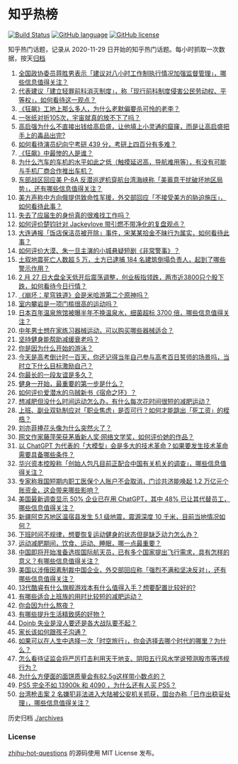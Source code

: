 # 知乎热榜
[![Build Status](https://github.com/ToWeLong/zhihu-hot-questions/workflows/CI/badge.svg)](https://github.com/ToWeLong/zhihu-hot-questions/actions)
[![GitHub language](https://img.shields.io/badge/language-golang-orange.svg)](https://golang.org/)
[![GitHub license](https://img.shields.io/github/license/ToWeLong/zhihu-hot-questions)](https://github.com/ToWeLong/zhihu-hot-questions/blob/main/LICENSE)

知乎热门话题，记录从 2020-11-29 日开始的知乎热门话题。每小时抓取一次数据，按天[归档](./archives)

<!-- BEGIN -->

1. [全国政协委员蒋胜男表示「建议对八小时工作制执行情况加强监督管理」，哪些信息值得关注？](https://www.zhihu.com/question/586455059)
1. [代表建议「建立轻罪前科消灭制度」，称「现行前科制度侵害公民劳动权、平等权」，如何看待这一观点？](https://www.zhihu.com/question/586479510)
1. [《狂飙》工地上那么多人，为什么老默偏要杀可怜的老李？](https://www.zhihu.com/question/581727017)
1. [一张纸对折105次，宇宙就真的放不下了吗？](https://www.zhihu.com/question/428831824)
1. [高启强为什么不直接出钱给高启盛，让他填上小灵通的窟窿，而是让高启盛把手上的毒品出完?](https://www.zhihu.com/question/582590428)
1. [如何看待演员纪向宁考研 439 分，考研上四百分有多难？](https://www.zhihu.com/question/585661658)
1. [《狂飙》中最惨的人是谁？](https://www.zhihu.com/question/586380821)
1. [为什么汽车的车机的水平如此之低（触摸延迟高，导航难用等），有没有可能与手机厂商合作推出车机？](https://www.zhihu.com/question/287282417)
1. [东部战区回应美 P-8A 反潜巡逻机穿航台湾海峡称「美蓄意干扰破坏地区局势」，还有哪些信息值得关注？](https://www.zhihu.com/question/586527933)
1. [美方声称中方向俄提供致命性军援，外交部回应「不接受美方的胁迫施压」，如何看待此事？](https://www.zhihu.com/question/586509470)
1. [失去了应届生的身份真的很难找工作吗？](https://www.zhihu.com/question/556648354)
1. [如何评价楚钧针对 Jackeylove 带引燃不带净化的复盘观点？](https://www.zhihu.com/question/586479678)
1. [大连通报「饭店保洁员被开除」事件，宋某某拾金不昧行为属实，如何看待此事？](https://www.zhihu.com/question/586508788)
1. [如何评价大漠、朱一旦主演的小城悬疑短剧《非常警事》？](https://www.zhihu.com/question/586338954)
1. [土叙地震死亡人数超 5 万，土方已逮捕 184 名建筑倒塌负责人，起到了哪些警示作用？](https://www.zhihu.com/question/586347838)
1. [2 月 27 日大盘全天低开后震荡调整，创业板指领跌，两市近3800只个股下跌，如何看待今日行情？](https://www.zhihu.com/question/586476828)
1. [《崩坏：星穹铁道》会是米哈游第二个原神吗？](https://www.zhihu.com/question/585809253)
1. [室内攀岩是一项门槛很高的运动吗？](https://www.zhihu.com/question/585685500)
1. [日本百年温泉旅馆被曝半年不换温泉水，细菌超标 3700 倍，哪些信息值得关注？](https://www.zhihu.com/question/586332654)
1. [中年男士想在家练习器械运动，可以购买哪些器械适合？](https://www.zhihu.com/question/585530192)
1. [坚持健身能帮助减缓衰老吗？](https://www.zhihu.com/question/584330639)
1. [你是因为什么开始的游泳？](https://www.zhihu.com/question/585259968)
1. [今天是高考倒计时一百天，你还记得当年自己参与高考百日誓师的场景吗，当时立下什么目标激励自己？](https://www.zhihu.com/question/585992609)
1. [你最长的一段友谊是多久？](https://www.zhihu.com/question/586372446)
1. [健身一开始，最重要的第一步是什么？](https://www.zhihu.com/question/584524196)
1. [如何评价爱潜水的乌贼新书《宿命之环》？](https://www.zhihu.com/question/585994741)
1. [想减肥但没什么时间运动怎么办，有什么每次花时间很短的减肥运动？](https://www.zhihu.com/question/584115833)
1. [上班、副业双轨制应对「职业焦虑」是否可行？如何才能跳出「死工资」的桎梏？](https://www.zhihu.com/question/586467025)
1. [刘亦菲捧花头像为什么突然火了？](https://www.zhihu.com/question/585431394)
1. [网文作家藤萍荣获茅盾新人奖·网络文学奖，如何评价她的作品？](https://www.zhihu.com/question/585625411)
1. [以 ChatGPT 为代表的「大模型」会是多大的技术革命？如果要发生技术革命需要具备哪些条件？](https://www.zhihu.com/question/581311491)
1. [华兴资本控股称「创始人包凡目前正配合中国有关机关的调查」，哪些信息值得关注？](https://www.zhihu.com/question/586446933)
1. [专家称我国短期内职工医保个人账户不会取消，门诊共济能唤起 1.2 万亿元个账资金，这会带来哪些影响？](https://www.zhihu.com/question/586466451)
1. [美国最新调查显示 50% 企业已在用 ChatGPT，其中 48% 已让其代替员工，哪些信息值得关注？](https://www.zhihu.com/question/586508762)
1. [新疆阿克苏地区温宿县发生 5.1 级地震，震源深度 10 千米，目前当地情况如何？](https://www.zhihu.com/question/586452755)
1. [下班时间不规律，想要恢复运动健身的状态但是缺乏动力怎么办？](https://www.zhihu.com/question/585109360)
1. [运动减肥期间，饮食、运动、睡眠，哪一点最重要？](https://www.zhihu.com/question/585259827)
1. [中国即将开始准备选拔国际航天员，已有多个国家提出飞行需求，具有怎样的意义？有哪些信息值得关注？](https://www.zhihu.com/question/586362225)
1. [美国以涉俄因素制裁中国企业，外交部回应称「强烈不满和坚决反对」，还有哪些信息值得关注？](https://www.zhihu.com/question/586506457)
1. [13代酷睿有什么旗舰游戏本有什么值得入手？想要配置比较好的?](https://www.zhihu.com/question/583200637)
1. [有哪些适合上班族的用时比较短的减肥运动？](https://www.zhihu.com/question/584673181)
1. [你会因为什么熬夜？](https://www.zhihu.com/question/577957922)
1. [有哪些提升生活精致感的好物？](https://www.zhihu.com/question/484328775)
1. [Doinb 失业是没人要还是各大战队要不起？](https://www.zhihu.com/question/585527053)
1. [家长该如何跟孩子沟通？](https://www.zhihu.com/question/41034169)
1. [如果可以在人生中选择一次「时空旅行」，你会选择去哪个时代的哪里？为什么？](https://www.zhihu.com/question/585534955)
1. [怎么看待证监会将严厉打击利用天干地支、阴阳五行风水学说预测股市等违规行为？](https://www.zhihu.com/question/586037430)
1. [为什么方便面的面饼质量会有82.5g这样带小数点的？](https://www.zhihu.com/question/582094087)
1. [PS5 完全不如 13900k 和 4090 ，为什么还有人买 PS5？](https://www.zhihu.com/question/586376909)
1. [台湾枪击案 2 名嫌犯非法进入大陆被公安机关抓获，国台办称「已作出稳妥处理」，哪些信息值得关注？](https://www.zhihu.com/question/586193595)

<!-- END -->

历史归档 [./archives](./archives)


### License
[zhihu-hot-questions](https://github.com/towelong/zhihu-hot-questions) 的源码使用 MIT License 发布。